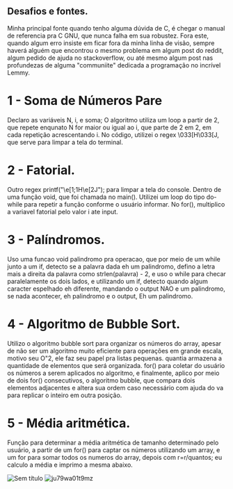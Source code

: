 ## Desafios e fontes.
Minha principal fonte quando tenho alguma dúvida de C, é chegar o manual de referencia pra C GNU, que nunca falha em sua robustez. Fora este, quando algum erro insiste em ficar fora da minha linha de visão, sempre haverá alguém que encontrou o mesmo problema em algum post do reddit, algum pedido de ajuda no stackoverflow, ou até mesmo algum post nas profundezas de alguma "communiite" dedicada a programação no incrível Lemmy.

# 1 - Soma de Números Pare
Declaro as variáveis N, i, e soma; O algoritmo utiliza um loop a partir de 2, que repete enqunato N for maior ou igual ao i, que parte de 2 em 2, em cada repetição acrescentando i. No código, utilizei o regex \033[H\033[J, que serve para limpar a tela do terminal.

# 2 - Fatorial.
Outro regex printf("\e[1;1H\e[2J"); para limpar a tela do console. Dentro de uma função void, que foi chamada no main(). Utilizei um loop do tipo do-while para repetir a função conforme o usuário informar. No for(), multiplico a variavel fatorial pelo valor i ate input.

# 3 - Palíndromos.
Uso uma funcao void palindromo pra operacao, que por meio de um while junto a um if, detecto se a palavra dada eh um palindromo, defino a letra mais a direita da palavra como strlen(palavra) - 2, e uso o while para checar paralelamente os dois lados, e utilizando um if, detecto quando algum caracter espelhado eh diferente, mandando o output NAO e um palindromo, se nada acontecer, eh palindromo e o output, Eh um palindromo.

# 4 - Algoritmo de Bubble Sort.
Utilizo o algoritmo bubble sort para organizar os números do array, apesar de não ser um algoritmo muito eficiente para operações em grande escala, motivo seu O"2, ele faz seu papel pra listas pequenas. quantia armazena a quantidade de elementos que será organizada. for() para coletar do usuário os números a serem aplicados no algoritmo, e finalmente, aplico por meio de dois for() consecutivos, o algoritmo bubble, que compara dois elementos adjacentes e altera sua ordem caso necessário com ajuda do va para replicar o inteiro em outra posição.

# 5 - Média aritmética.
Função para determinar a média aritmética de tamanho determinado pelo usuário, a partir de um for() para captar os números utilizando um array, e um for para somar todos os numeros do array, depois com r=r/quantos; eu calculo a média e imprimo a mesma abaixo.


![Sem título](https://github.com/jazzymaster1/colmeia-teste/assets/141975423/27712e12-118f-4f64-9813-d945a78ddd05)
![ju79wa01t9mz](https://github.com/jazzymaster1/colmeia-teste/assets/141975423/39726553-6b49-4ed9-8c05-74eb9d681bd4)

